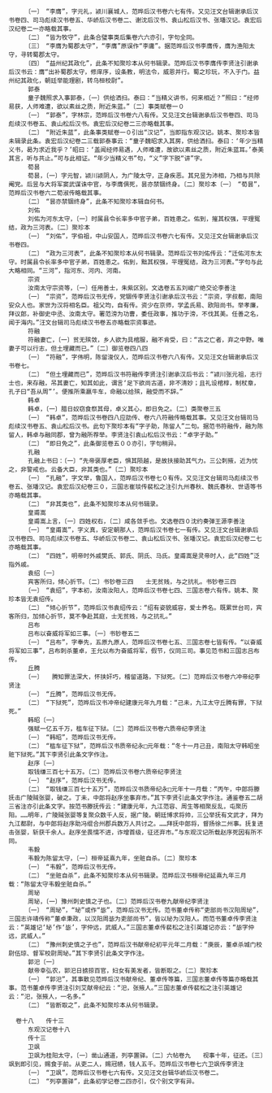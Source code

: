 <!-- { "loadSidebar": true } -->
      　　〔一〕　“李膺”，字元礼，颍川襄城人，范晔后汉书卷六七有传。又见汪文台辑谢承后汉书卷四、司马彪续汉书卷五、华峤后汉书卷二、谢沈后汉书、袁山松后汉书、张璠汉记。袁宏后汉纪卷二一亦略载其事。
      　　〔二〕　“皆为牧守”，此条合璧事类后集卷六六亦引，字句全同。
      　　〔三〕　“李膺为蜀郡太守”，“李膺”原误作“李庸”。据范晔后汉书李膺传，膺为渔阳太守，寻转蜀郡太守。
      　　〔四〕　“益州纪其政化”，此条不知聚珍本从何书辑录。范晔后汉书李膺传李贤注引谢承后汉书云：膺“出补蜀郡太守，修庠序，设条教，明法令，威恩并行。蜀之珍玩，不入于门。益州纪其政化，朝廷举能理剧，转乌桓校尉”。
      　　郭泰
      　　童子魏照求入事郭泰，〔一〕供给洒扫。泰曰：“当精义讲书，何来相近？”照曰：“经师易获，人师难遭，欲以素丝之质，附近朱蓝。”〔二〕事类赋卷一０
      　　〔一〕　“郭泰”，字林宗，范晔后汉书卷六八有传。又见汪文台辑谢承后汉书卷四、司马彪续汉书卷五、袁山松后汉书。袁宏后汉纪卷二三亦略载其事。
      　　〔二〕　“附近朱蓝”，此条事类赋卷一０引出“汉记”，当即指东观汉记。姚本、聚珍本皆未辑录此条。袁宏后汉纪卷二三载郭泰事云：“童子魏昭求入其房，供给洒扫。泰曰：‘年少当精义书，曷为求近我乎？’昭曰：‘盖闻经师易遇，人师难遭，故欲以素丝之质，附近朱蓝耳。’泰美其言，听与共止。”可与此相证。“年少当精义书”句，“义”字下脱“讲”字。
      　　荀昙
      　　荀昙，〔一〕字元智，颍川颍阴人，为广陵太守，正身疾恶。其兄昱为沛相，乃相与共除阉党。后昱与大将军窦武谋诛中官，与李膺俱死，昙亦禁锢终身。〔二〕聚珍本〔一〕　“荀昙”，范晔后汉书卷六二荀淑传略载其事。
      　　〔二〕　“昙亦禁锢终身”，此条不知聚珍本辑自何书。
      　　刘佑
      　　刘佑为河东太守，〔一〕时属县令长率多中官子弟，百姓患之。佑到，摧其权强，平理冤结，政为三河表。〔二〕聚珍本
      　　〔一〕　“刘佑”，字伯祖，中山安国人，范晔后汉书卷六七有传。又见汪文台辑谢承后汉书卷四。
      　　〔二〕　“政为三河表”，此条不知聚珍本从何书辑录。范晔后汉书刘佑传云：“迁佑河东太守。时属县令长率多中官子弟，百姓患之。佑到，黜其权强，平理冤结，政为三河表。”字句与此大略相同。“三河”，指河东、河内、河南。
      　　宗资
      　　汝南太守宗资等，〔一〕任用善士，朱紫区别。文选卷五五刘峻广绝交论李善注
      　　〔一〕　“宗资”，范晔后汉书无传，党锢传李贤注引谢承后汉书云：“宗资，字叔都，南阳安众人也。家世为汉将相名臣。祖父均，自有传。资少在京师，学孟氏易、欧阳尚书。举孝廉，拜议郎，补御史中丞、汝南太守。署范滂为功曹，委任政事，推功于滂，不伐其美。任善之名，闻于海内。”汪文台辑司马彪续汉书卷五亦略载宗资事迹。
      　　符融
      　　符融妻亡，〔一〕贫无殡敛，乡人欲为具棺服，融不肯受，曰：“古之亡者，弃之中野。唯妻子可以行志，但土埋藏而已。”〔二〕御览卷四八四
      　　〔一〕　“符融”，字伟明，陈留浚仪人，范晔后汉书卷六八有传。又见汪文台辑谢承后汉书卷七。
      　　〔二〕　“但土埋藏而已”，范晔后汉书符融传李贤注引谢承汉后书云：“颍川张元祖，志行士也，来存融，吊其妻亡，知其如此，谓言‘足下欲尚古道，非不清妙；且礼设棺椁，制杖章，孔子曰“吾从周”’。便推所乘羸牛车，命融以给殡，融受而不辞。”
      　　韩卓
      　　韩卓，〔一〕腊日奴窃食祭其母，卓义其心，即日免之。〔二〕类聚卷三五
      　　〔一〕　“韩卓”，范晔后汉书卷四八应劭传、卷六八符融传略载其事。又见汪文台辑司马彪续汉书卷五、袁山松后汉书。此句下聚珍本有“字子助，陈留人”二句。据范书符融传，融为陈留人，韩卓与融同郡，曾为融所荐举。李贤注引袁山松后汉书云：“卓字子助。”
      　　〔二〕　“即日免之”，此条御览卷五００亦引，字句稍异。
      　　孔融
      　　孔融上书曰：〔一〕“先帝褒厚老臣，惧其陨越，是故扶接助其气力。三公刺掖，近为忧之，非警戒也。云备大臣，非其类也。”〔二〕聚珍本
      　　〔一〕　“孔融”，字文举，鲁国人，范晔后汉书卷七０有传。又见汪文台辑司马彪续汉书卷五、张璠汉记。袁宏后汉纪卷三０，三国志崔琰传裴松之注引九州春秋、魏氏春秋、世语等书亦略载其事。
      　　〔二〕　“非其类也”，此条不知聚珍本从何书辑录。
      　　皇甫嵩
      　　皇甫嵩上言，〔一〕四姓权右，〔二〕咸各敛手也。文选卷四０沈约奏弹王源李善注
      　　〔一〕　“皇甫嵩”，字义真，安定朝那人，范晔后汉书卷七一有传。又见汪文台辑谢承后汉书卷四、司马彪续汉书卷五、华峤后汉书卷二、袁山松后汉书、张璠汉记。袁宏后汉纪卷二七亦略载其事。
      　　〔二〕　“四姓”，明帝时外戚樊氏、郭氏、阴氏、马氏。皇甫嵩是灵帝时人，此“四姓”泛指外戚。
      　　袁绍〔一〕
      　　宾客所归，倾心折节。〔二〕书钞卷三四　　士无贫贱，与之抗礼。书钞卷三四
      　　〔一〕　“袁绍”，字本初，汝南汝阳人，范晔后汉书卷七四、三国志卷六有传。姚本、聚珍本皆无袁绍传。
      　　〔二〕　“倾心折节”，范晔后汉书袁绍传云：“绍有姿貌威容，爱士养名。既累世台司，宾客所归，加倾心折节，莫不争赴其庭，士无贫贱，与之抗礼。”
      　　吕布
      　　吕布以奋威将军如三事。〔一〕书钞卷五二
      　　〔一〕　“吕布”，字奉先，五原九原人，范晔后汉书卷七五、三国志卷七皆有传。“以奋威将军如三事”，吕布刺杀董卓，王允以布为奋威将军，假节，仪同三司。事见范书和三国志吕布传。
      　　丘腾
      　　〔一〕　　腾知罪法深大，怀挟奸巧，稽留道路，下狱死。〔二〕范晔后汉书卷六冲帝纪李贤注
      　　〔一〕　“丘腾”，范晔后汉书无传。
      　　〔二〕　“下狱死”，范晔后汉书冲帝纪建康元年九月载：“己未，九江太守丘腾有罪，下狱死。”
      　　韩昭〔一〕
      　　强赋一亿五千万，槛车征下狱。〔二〕范晔后汉书卷六质帝纪李贤注
      　　〔一〕　“韩昭”，范晔后汉书无传。
      　　〔二〕　“槛车征下狱”，范晔后汉书质帝纪永□元年载：“冬十一月己丑，南阳太守韩昭坐赃下狱死。”其下李贤引此条文字作注。
      　　赵序〔一〕
      　　取钱缣三百七十五万。〔二〕范晔后汉书卷六质帝纪李贤注
      　　〔一〕　“赵序”，范晔后汉书无传。
      　　〔二〕　“取钱缣三百七十五万”，范晔后汉书质帝纪永□元年十一月载：“丙午，中郎将滕抚击广陵贼张婴，破之。丁未，中郎将赵序坐事弃市。”其下李贤引此条文字作注。通鉴卷五二胡三省注亦引此条文字。按范书滕抚传云：“建康元年，九江范容、周生等相聚反乱，屯聚历阳。……明年，广陵贼张婴等复聚众数千人反，据广陵。朝廷博求将帅，三公举抚有文武才，拜为九江都尉，与中郎将赵序助冯绲合州郡兵数万人共讨之。……拜抚中郎将，督扬徐二州事。抚复进击张婴，斩获千余人。赵序坐畏懦不进，诈增首级，征还弃市。”与东观汉记所载赵序死因有所不同。
      　　韦毅
      　　韦毅为陈留太守，〔一〕桓帝延熹九年，坐赃自杀。〔二〕聚珍本
      　　〔一〕　“韦毅”，范晔后汉书无传。
      　　〔二〕　“坐赃自杀”，此条不知聚珍本从何书辑录。范晔后汉书桓帝纪延熹九年三月载：“陈留太守韦毅坐赃自杀。”
      　　周珌
      　　周珌，〔一〕豫州刺史慎之子也。〔二〕范晔后汉书卷九献帝纪李贤注
      　　〔一〕　“周珌”，“珌”或作“毖”，范晔后汉书无传。范书董卓传称“吏部尚书汉阳周珌”，三国志许靖传称“董卓秉政，以汉阳周毖为吏部尚书”，皆以珌为汉阳人。而范书董卓传李贤注云：“英雄记‘珌’作‘毖’，字仲远，武威人。”三国志董卓传裴松之注引英雄记亦云：“毖字仲远，武威人。”
      　　〔二〕　“豫州刺史慎之子也”，范晔后汉书献帝纪初平元年二月载：“庚辰，董卓杀城门校尉伍琼、督军校尉周珌。”其下李贤引此条文字作注。
      　　郭汜〔一〕
      　　献帝幸弘农，郭汜日掳掠百官，妇女有美发者，皆断取之。〔二〕聚珍本
      　　〔一〕　“郭汜”，其事散见范晔后汉书献帝纪、董卓传等篇，三国志董卓传等篇亦略载其事。范书董卓传李贤注引刘艾献帝纪云：“汜，张掖人。”三国志董卓传裴松之注引英雄记云：“汜，张掖人，一名多。”
      　　〔二〕　“皆断取之”，此条不知聚珍本从何书辑录。
       
      卷十八　　传十三
      　　东观汉记卷十八
      　　传十三
      　　卫飒
      　　卫飒为桂阳太守，〔一〕凿山通道，列亭置驿。〔二〕六帖卷九　　视事十年，征还。〔三〕飒到即引见，赐食于前。从吏二人，赐冠帻，钱人五千。范晔后汉书卷七六卫飒传李贤注
      　　〔一〕　“卫飒”，范晔后汉书卷七六有传。又见汪文台辑华峤后汉书卷二。
      　　〔二〕　“列亭置驿”，此条初学记卷二四亦引，仅个别文字有异。

